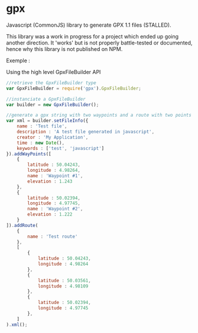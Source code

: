 gpx
===

Javascript (CommonJS) library to generate GPX 1.1 files (STALLED).

This library was a work in progress for a project which ended up going another direction.
It 'works' but is not properly battle-tested or documented, hence why this library is not published on NPM.

Exemple :

Using the high level GpxFileBuilder API

```js
//retrieve the GpxFileBuilder type
var GpxFileBuilder = require('gpx').GpxFileBuilder;

//instanciate a GpxFileBuilder
var builder = new GpxFileBuilder();

//generate a gpx string with two waypoints and a route with two points
var xml = builder.setFileInfo({
    name : 'Test file',
    description : 'A test file generated in javascript',
    creator : 'My Application',
    time : new Date(),
    keywords : ['test', 'javascript']
}).addWayPoints([
    {
        latitude : 50.04243,
        longitude : 4.98264,
        name : 'Waypoint #1',
        elevation : 1.243
    },
    {
        latitude : 50.02394,
        longitude : 4.97745,
        name : 'Waypoint #2',
        elevation : 1.222
    }
]).addRoute(
    {
        name : 'Test route'
    },
    [
        {
            latitude : 50.04243,
            longitude : 4.98264
        },
        {
            latitude : 50.03561,
            longitude : 4.98109
        },
        {
            latitude : 50.02394,
            longitude : 4.97745
        },
    ]
).xml();
```

